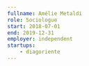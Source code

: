 ```yaml
---
fullname: Amélie Metaldi
role: Sociologue
start: 2018-07-01
end: 2019-12-31
employer: independent
startups:
    - diagoriente
---
```

